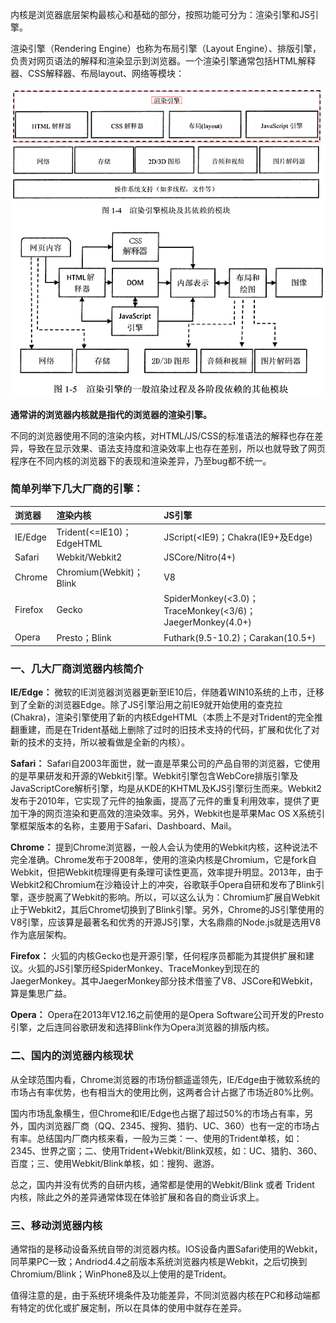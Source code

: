 内核是浏览器底层架构最核心和基础的部分，按照功能可分为：渲染引擎和JS引擎。

渲染引擎（Rendering Engine）也称为布局引擎（Layout Engine）、排版引擎，负责对网页语法的解释和渲染显示到浏览器。一个渲染引擎通常包括HTML解释器、CSS解释器、布局layout、网络等模块：

![](/assets/8888.gif)

**通常讲的浏览器内核就是指代的浏览器的渲染引擎。**

不同的浏览器使用不同的渲染内核，对HTML/JS/CSS的标准语法的解释也存在差异，导致在显示效果、语法支持度和渲染效率上也存在差别，所以也就导致了网页程序在不同内核的浏览器下的表现和渲染差异，乃至bug都不统一。

### 简单列举下几大厂商的引擎：

| **浏览器** | **渲染内核** | **JS引擎** |
| :--- | :--- | :--- |
| IE/Edge | Trident\(&lt;=IE10\)；EdgeHTML | JScript\(&lt;IE9\)；Chakra\(IE9+及Edge\) |
| Safari | Webkit/Webkit2 | JSCore/Nitro\(4+\) |
| Chrome | Chromium\(Webkit\)；Blink | V8 |
| Firefox | Gecko | SpiderMonkey\(&lt;3.0\)；TraceMonkey\(&lt;3/6\)；JaegerMonkey\(4.0+\) |
| Opera | Presto；Blink | Futhark\(9.5-10.2\)；Carakan\(10.5+\) |

### 一、几大厂商浏览器内核简介

 **IE/Edge：** 微软的IE浏览器浏览器更新至IE10后，伴随着WIN10系统的上市，迁移到了全新的浏览器Edge。除了JS引擎沿用之前IE9就开始使用的查克拉\(Chakra\)，渲染引擎使用了新的内核EdgeHTML（本质上不是对Trident的完全推翻重建，而是在Trident基础上删除了过时的旧技术支持的代码，扩展和优化了对新的技术的支持，所以被看做是全新的内核）。

**Safari：** Safari自2003年面世，就一直是苹果公司的产品自带的浏览器，它使用的是苹果研发和开源的Webkit引擎。Webkit引擎包含WebCore排版引擎及JavaScriptCore解析引擎，均是从KDE的KHTML及KJS引擎衍生而来。Webkit2发布于2010年，它实现了元件的抽象画，提高了元件的重复利用效率，提供了更加干净的网页渲染和更高效的渲染效率。另外，Webkit也是苹果Mac OS X系统引擎框架版本的名称，主要用于Safari、Dashboard、Mail。

**Chrome：** 提到Chrome浏览器，一般人会认为使用的Webkit内核，这种说法不完全准确。Chrome发布于2008年，使用的渲染内核是Chromium，它是fork自Webkit，但把Webkit梳理得更有条理可读性更高，效率提升明显。2013年，由于Webkit2和Chromium在沙箱设计上的冲突，谷歌联手Opera自研和发布了Blink引擎，逐步脱离了Webkit的影响。所以，可以这么认为：Chromium扩展自Webkit止于Webkit2，其后Chrome切换到了Blink引擎。另外，Chrome的JS引擎使用的V8引擎，应该算是最著名和优秀的开源JS引擎，大名鼎鼎的Node.js就是选用V8作为底层架构。

**Firefox：** 火狐的内核Gecko也是开源引擎，任何程序员都能为其提供扩展和建议。火狐的JS引擎历经SpiderMonkey、TraceMonkey到现在的JaegerMonkey。其中JaegerMonkey部分技术借鉴了V8、JSCore和Webkit，算是集思广益。

**Opera：** Opera在2013年V12.16之前使用的是Opera Software公司开发的Presto引擎，之后连同谷歌研发和选择Blink作为Opera浏览器的排版内核。

### 二、国内的浏览器内核现状

从全球范围内看，Chrome浏览器的市场份额遥遥领先，IE/Edge由于微软系统的市场占有率优势，也有相当大的使用比例，这两者合计占据了市场近80%比例。

国内市场乱象横生，但Chrome和IE/Edge也占据了超过50%的市场占有率，另外，国内浏览器厂商（QQ、2345、搜狗、猎豹、UC、360）也有一定的市场占有率。总结国内厂商内核来看，一般为三类：一、使用的Trident单核，如：2345、世界之窗；二、使用Trident+Webkit/Blink双核，如：UC、猎豹、360、百度；三、使用Webkit/Blink单核，如：搜狗、遨游。

总之，国内并没有优秀的自研内核，通常都是使用的Webkit/Blink 或者 Trident 内核，除此之外的差异通常体现在体验扩展和各自的商业诉求上。

### 三、移动浏览器内核

通常指的是移动设备系统自带的浏览器内核。IOS设备内置Safari使用的Webkit，同苹果PC一致；Andriod4.4之前版本系统浏览器内核是Webkit，之后切换到Chromium/Blink；WinPhone8及以上使用的是Trident。

值得注意的是，由于系统环境条件及功能差异，不同浏览器内核在PC和移动端都有特定的优化或扩展定制，所以在具体的使用中就存在差异。


